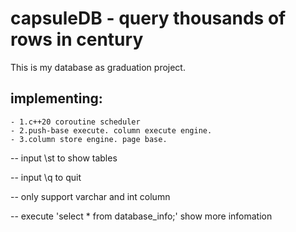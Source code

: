 # capsuleDB - query thousands of rows in century
This is my database as graduation project.

## implementing:
    - 1.c++20 coroutine scheduler
    - 2.push-base execute. column execute engine.
    - 3.column store engine. page base.

-- input \st to show tables

-- input \q to quit

-- only support varchar and int column

-- execute 'select * from database_info;' show more infomation


